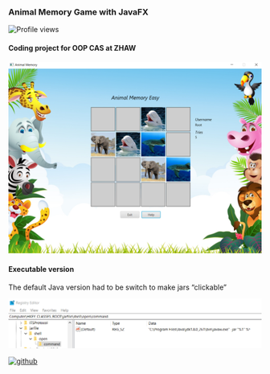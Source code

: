 ### Animal Memory Game with JavaFX
![Profile views](https://gpvc.arturio.dev/holec)  
#### Coding project for OOP CAS at ZHAW
![Coding project for OOP CAS at ZHAW](/banner.png)



#### Executable version
The default Java version had to be switch to make jars “clickable”

![Regedit run jar](/regedit_run_jar.png)


[<img src='https://cdn.jsdelivr.net/npm/simple-icons@3.0.1/icons/github.svg' alt='github' height='40'>](https://github.com/holec)  



